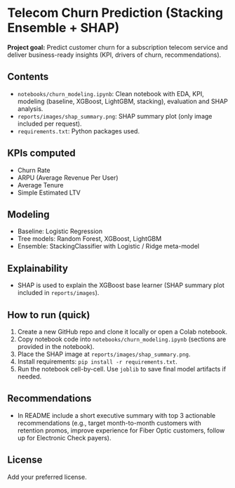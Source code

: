 # Telecom Churn Prediction (Stacking Ensemble + SHAP)


**Project goal:** Predict customer churn for a subscription telecom service and deliver business-ready insights (KPI, drivers of churn, recommendations).


## Contents
- `notebooks/churn_modeling.ipynb`: Clean notebook with EDA, KPI, modeling (baseline, XGBoost, LightGBM, stacking), evaluation and SHAP analysis.
- `reports/images/shap_summary.png`: SHAP summary plot (only image included per request).
- `requirements.txt`: Python packages used.


## KPIs computed
- Churn Rate
- ARPU (Average Revenue Per User)
- Average Tenure
- Simple Estimated LTV


## Modeling
- Baseline: Logistic Regression
- Tree models: Random Forest, XGBoost, LightGBM
- Ensemble: StackingClassifier with Logistic / Ridge meta-model


## Explainability
- SHAP is used to explain the XGBoost base learner (SHAP summary plot included in `reports/images`).


## How to run (quick)
1. Create a new GitHub repo and clone it locally or open a Colab notebook.
2. Copy notebook code into `notebooks/churn_modeling.ipynb` (sections are provided in the notebook).
3. Place the SHAP image at `reports/images/shap_summary.png`.
4. Install requirements: `pip install -r requirements.txt`.
5. Run the notebook cell-by-cell. Use `joblib` to save final model artifacts if needed.


## Recommendations
- In README include a short executive summary with top 3 actionable recommendations (e.g., target month-to-month customers with retention promos, improve experience for Fiber Optic customers, follow up for Electronic Check payers).


## License
Add your preferred license.
